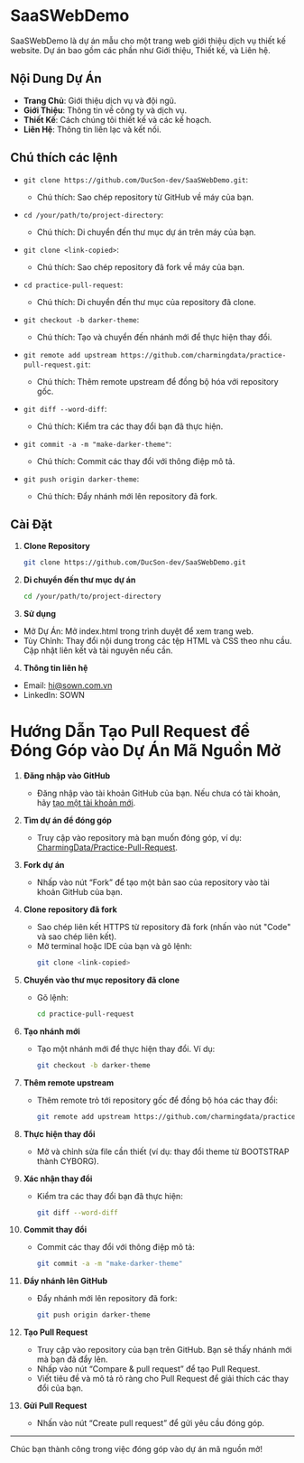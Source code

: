 
# SaaSWebDemo

SaaSWebDemo là dự án mẫu cho một trang web giới thiệu dịch vụ thiết kế website. Dự án bao gồm các phần như Giới thiệu, Thiết kế, và Liên hệ.

## Nội Dung Dự Án

- **Trang Chủ**: Giới thiệu dịch vụ và đội ngũ.
- **Giới Thiệu**: Thông tin về công ty và dịch vụ.
- **Thiết Kế**: Cách chúng tôi thiết kế và các kế hoạch.
- **Liên Hệ**: Thông tin liên lạc và kết nối.

## Chú thích các lệnh 
- `git clone https://github.com/DucSon-dev/SaaSWebDemo.git`:
  - Chú thích: Sao chép repository từ GitHub về máy của bạn.

- `cd /your/path/to/project-directory`:
  - Chú thích: Di chuyển đến thư mục dự án trên máy của bạn.

- `git clone <link-copied>`:
  - Chú thích: Sao chép repository đã fork về máy của bạn.

- `cd practice-pull-request`:
  - Chú thích: Di chuyển đến thư mục của repository đã clone.

- `git checkout -b darker-theme`:
  - Chú thích: Tạo và chuyển đến nhánh mới để thực hiện thay đổi.

- `git remote add upstream https://github.com/charmingdata/practice-pull-request.git`:
  - Chú thích: Thêm remote upstream để đồng bộ hóa với repository gốc.

- `git diff --word-diff`:
  - Chú thích: Kiểm tra các thay đổi bạn đã thực hiện.

- `git commit -a -m "make-darker-theme"`:
  - Chú thích: Commit các thay đổi với thông điệp mô tả.

- `git push origin darker-theme`:
  - Chú thích: Đẩy nhánh mới lên repository đã fork.

## Cài Đặt

1. **Clone Repository**

   ```bash
   git clone https://github.com/DucSon-dev/SaaSWebDemo.git


2. **Di chuyển đến thư mục dự án**
   
   ```bash
   cd /your/path/to/project-directory

3. **Sử dụng**
 - Mở Dự Án: Mở index.html trong trình duyệt để xem trang web.
 - Tùy Chỉnh: Thay đổi nội dung trong các tệp HTML và CSS theo nhu cầu. Cập nhật liên kết và tài nguyên nếu cần.

4. **Thông tin liên hệ**
 - Email: hi@sown.com.vn
 - LinkedIn: SOWN

# Hướng Dẫn Tạo Pull Request để Đóng Góp vào Dự Án Mã Nguồn Mở

1. **Đăng nhập vào GitHub**
   - Đăng nhập vào tài khoản GitHub của bạn. Nếu chưa có tài khoản, hãy [tạo một tài khoản mới](https://github.com/join).

2. **Tìm dự án để đóng góp**
   - Truy cập vào repository mà bạn muốn đóng góp, ví dụ: [CharmingData/Practice-Pull-Request](https://github.com/charmingdata/practice-pull-request).

3. **Fork dự án**
   - Nhấp vào nút “Fork” để tạo một bản sao của repository vào tài khoản GitHub của bạn.

4. **Clone repository đã fork**
   - Sao chép liên kết HTTPS từ repository đã fork (nhấn vào nút "Code" và sao chép liên kết).
   - Mở terminal hoặc IDE của bạn và gõ lệnh:
     ```bash
     git clone <link-copied>
     ```

5. **Chuyển vào thư mục repository đã clone**
   - Gõ lệnh:
     ```bash
     cd practice-pull-request
     ```

6. **Tạo nhánh mới**
   - Tạo một nhánh mới để thực hiện thay đổi. Ví dụ:
     ```bash
     git checkout -b darker-theme
     ```

7. **Thêm remote upstream**
   - Thêm remote trỏ tới repository gốc để đồng bộ hóa các thay đổi:
     ```bash
     git remote add upstream https://github.com/charmingdata/practice-pull-request.git
     ```

8. **Thực hiện thay đổi**
   - Mở và chỉnh sửa file cần thiết (ví dụ: thay đổi theme từ BOOTSTRAP thành CYBORG).

9. **Xác nhận thay đổi**
   - Kiểm tra các thay đổi bạn đã thực hiện:
     ```bash
     git diff --word-diff
     ```

10. **Commit thay đổi**
    - Commit các thay đổi với thông điệp mô tả:
      ```bash
      git commit -a -m "make-darker-theme"
      ```

11. **Đẩy nhánh lên GitHub**
    - Đẩy nhánh mới lên repository đã fork:
      ```bash
      git push origin darker-theme
      ```

12. **Tạo Pull Request**
    - Truy cập vào repository của bạn trên GitHub. Bạn sẽ thấy nhánh mới mà bạn đã đẩy lên.
    - Nhấp vào nút “Compare & pull request” để tạo Pull Request.
    - Viết tiêu đề và mô tả rõ ràng cho Pull Request để giải thích các thay đổi của bạn.

13. **Gửi Pull Request**
    - Nhấn vào nút “Create pull request” để gửi yêu cầu đóng góp.

---

Chúc bạn thành công trong việc đóng góp vào dự án mã nguồn mở!

  
    
